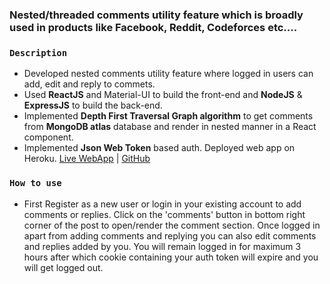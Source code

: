 ### Nested/threaded comments utility feature which is broadly used in products like Facebook, Reddit, Codeforces etc.... 

### `Description`

* Developed nested comments utility feature where logged in users can add, edit and reply to commets.
* Used **ReactJS** and Material-UI to build the front-end and **NodeJS** & **ExpressJS** to build the back-end.
* Implemented **Depth First Traversal Graph algorithm** to get comments from **MongoDB atlas** database and render in nested manner in a React component.
* Implemented **Json Web Token** based auth. Deployed web app on Heroku. [Live WebApp](https://nested-comments-feature.herokuapp.com/) | [GitHub](https://github.com/Pratik01-git/NComment)

### `How to use`

* First Register as a new user or login in your existing account to add comments or replies. Click on the 'comments' button in bottom right corner of the post to open/render the comment section. Once logged in apart from adding comments and replying you can also edit comments and replies added by you. You will remain logged in for maximum 3 hours after which cookie containing your auth token will expire and you will get logged out.

